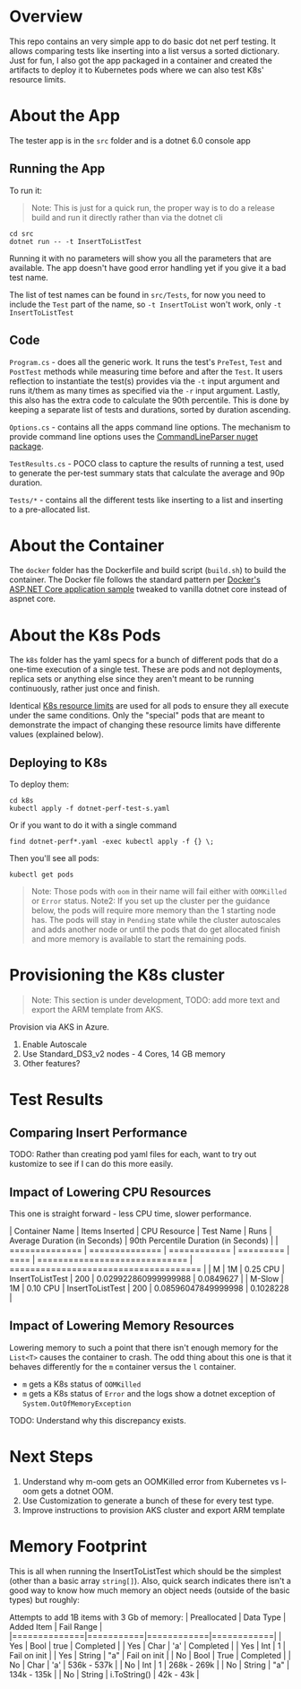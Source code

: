 # Overview
This repo contains an very simple app to do basic dot net perf testing. It allows comparing tests like inserting into a list versus a sorted dictionary.
Just for fun, I also got the app packaged in a container and created the artifacts to deploy it to Kubernetes pods where we can also test K8s' resource limits.

# About the App
The tester app is in the `src` folder and is a dotnet 6.0 console app

## Running the App
To run it:
> Note: This is just for a quick run, the proper way is to do a release build and run it directly rather than via the dotnet cli
```
cd src
dotnet run -- -t InsertToListTest
```

Running it with no parameters will show you all the parameters that are available.
The app doesn't have good error handling yet if you give it a bad test name.

The list of test names can be found in `src/Tests`, for now you need to include the `Test` part of the name, so `-t InsertToList` won't work, only `-t InsertToListTest`

## Code
`Program.cs` - does all the generic work. It runs the test's `PreTest`, `Test` and `PostTest` methods while measuring time before and after the `Test`. It users reflection to instantiate the test(s) provides via the `-t` input argument and runs it/them  as many times as specified via the `-r` input argument. Lastly, this also has the extra code to calculate the 90th percentile. This is done by keeping a separate list of tests and durations, sorted by duration ascending.

`Options.cs` - contains all the apps command line options. The mechanism to provide command line options uses the [CommandLineParser nuget package](https://www.nuget.org/packages/CommandLineParser).

`TestResults.cs` - POCO class to capture the results of running a test, used to generate the per-test summary stats that calculate the average and 90p duration.

`Tests/*` - contains all the different tests like inserting to a list and inserting to a pre-allocated list.

# About the Container
The `docker` folder has the Dockerfile and build script (`build.sh`) to build the container.
The Docker file follows the standard pattern per [Docker's ASP.NET Core application sample](https://docs.docker.com/samples/dotnetcore/) tweaked to vanilla dotnet core instead of aspnet core.

# About the K8s Pods
The `k8s` folder has the yaml specs for a bunch of different pods that do a one-time execution of a single test.
These are pods and not deployments, replica sets or anything else since they aren't meant to be running continuously, rather just once and finish.

Identical [K8s resource limits]() are used for all pods to ensure they all execute under the same conditions.
Only the "special" pods that are meant to demonstrate the impact of changing these resource limits have differente values (explained below).

## Deploying to K8s

To deploy them:
```
cd k8s
kubectl apply -f dotnet-perf-test-s.yaml
```

Or if you want to do it with a single command

```
find dotnet-perf*.yaml -exec kubectl apply -f {} \;
```

Then you'll see all pods:
```
kubectl get pods
```

> Note: Those pods with `oom` in their name will fail either with `OOMKilled` or `Error` status.
> Note2: If you set up the cluster per the guidance below, the pods will require more memory than the 1 starting node has. The pods will stay in `Pending` state while the cluster autoscales and adds another node or until the pods that do get allocated finish and more memory is available to start the remaining pods.

# Provisioning the K8s cluster
>Note: This section is under development, TODO: add more text and export the ARM template from AKS.

Provision via AKS in Azure.

1. Enable Autoscale
1. Use Standard_DS3_v2 nodes - 4 Cores, 14 GB memory
1. Other features?

# Test Results
## Comparing Insert Performance
TODO: Rather than creating pod yaml files for each, want to try out kustomize to see if I can do this more easily.

## Impact of Lowering CPU Resources
This one is straight forward - less CPU time, slower performance.

| Container Name | Items Inserted | CPU Resource | Test Name | Runs | Average Duration (in Seconds) | 90th Percentile Duration (in Seconds) |
| ============== | ============== | ============ | ========= | ==== | ============================= | ===================================== |
| M | 1M | 0.25 CPU | InsertToListTest | 200 | 0.029922860999999988 | 0.0849627 |
| M-Slow | 1M | 0.10 CPU | InsertToListTest | 200 | 0.08596047849999998 | 0.1028228 |

## Impact of Lowering Memory Resources
Lowering memory to such a point that there isn't enough memory for the `List<T>` causes the container to crash. The odd thing about this one is that it behaves differently for the `m` container versus the `l` container.
* `m` gets a K8s status of `OOMKilled`
* `m` gets a K8s status of `Error` and the logs show a dotnet exception of `System.OutOfMemoryException`

TODO: Understand why this discrepancy exists.

# Next Steps
1. Understand why m-oom gets an OOMKilled error from Kubernetes vs l-oom gets a dotnet OOM.
1. Use Customization to generate a bunch of these for every test type.
1. Improve instructions to provision AKS cluster and export ARM template

# Memory Footprint
This is all when running the InsertToListTest which should be the simplest (other than a basic array `string[]`).
Also, quick search indicates there isn't a good way to know how much memory an object needs (outside of the basic types) but roughly:

Attempts to add 1B items with 3 Gb of memory:
| Preallocated | Data Type | Added Item | Fail Range |
|==============|===========|============|============|
| Yes          | Bool | true | Completed |
| Yes          | Char | 'a'  | Completed |
| Yes          | Int | 1 | Fail on init |
| Yes          | String | "a" | Fail on init |
| No           | Bool | True | Completed |
| No           | Char | 'a' | 536k - 537k |
| No           | Int | 1 | 268k - 269k | 
| No           | String | "a" | 134k - 135k | 
| No           | String | i.ToString() | 42k - 43k | 

